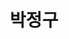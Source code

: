 ---
layout: hubs
key: Q12597050
title: 박정구
name: 박정구
image: 
description: 금호그룹 회장
score: 0.006411985398247454
degree: 7
---